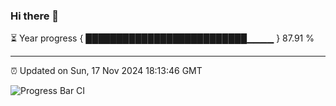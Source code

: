 ### Hi there 👋

⏳ Year progress { ██████████████████████████▁▁▁▁ } 87.91 %

---

⏰ Updated on Sun, 17 Nov 2024 18:13:46 GMT

![Progress Bar CI](https://github.com/code-lakshay/GitHub-Actions-Demo/workflows/Progress%20Bar%20CI/badge.svg)
